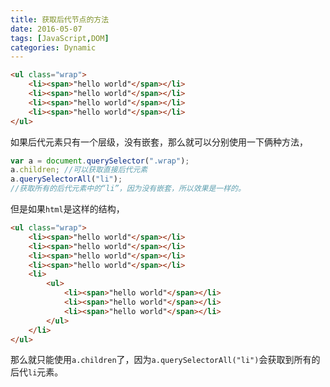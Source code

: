 ```yaml
---
title: 获取后代节点的方法
date: 2016-05-07
tags: [JavaScript,DOM]
categories: Dynamic
---
```


```html
<ul class="wrap">
    <li><span>"hello world"</span></li>
    <li><span>"hello world"</span></li>
    <li><span>"hello world"</span></li>
    <li><span>"hello world"</span></li>
</ul>
```

如果后代元素只有一个层级，没有嵌套，那么就可以分别使用一下俩种方法，

```javascript
var a = document.querySelector(".wrap");
a.children; //可以获取直接后代元素
a.querySelectorAll("li");   
//获取所有的后代元素中的“li”，因为没有嵌套，所以效果是一样的。
```

但是如果`html`是这样的结构，

```html
<ul class="wrap">
    <li><span>"hello world"</span></li>
    <li><span>"hello world"</span></li>
    <li><span>"hello world"</span></li>
    <li><span>"hello world"</span></li>
    <li>
        <ul>
            <li><span>"hello world"</span></li>
            <li><span>"hello world"</span></li>
            <li><span>"hello world"</span></li>
        </ul>
    </li>
</ul>
```

那么就只能使用`a.children`了，因为`a.querySelectorAll("li")`会获取到所有的后代`li`元素。